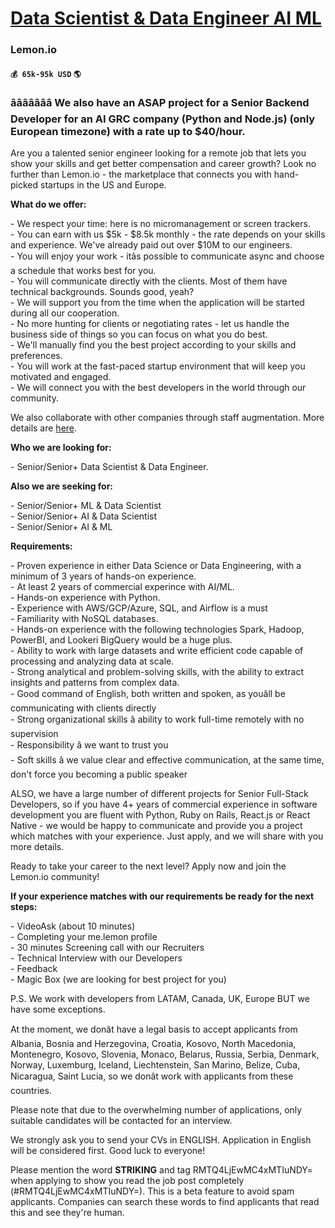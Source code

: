 # [Data Scientist & Data Engineer AI ML](https://www.remotewlb.com/apply/data-scientist-data-engineer-ai-ml)  
### Lemon.io  
#### `💰 65k-95k USD` `🌎 `  

### âââââââ **We also have an ASAP project for a Senior Backend Developer for an AI GRC company (Python and Node.js) (only European timezone) with a rate up to $40/hour.**

Are you a talented senior engineer looking for a remote job that lets you show your skills and get better compensation and career growth? Look no further than Lemon.io - the marketplace that connects you with hand-picked startups in the US and Europe.

 **What do we offer:**

\- We respect your time: here is no micromanagement or screen trackers.  
\- You can earn with us $5k - $8.5k monthly - the rate depends on your skills and experience. We've already paid out over $10M to our engineers.  
\- You will enjoy your work - itâs possible to communicate async and choose a schedule that works best for you.  
\- You will communicate directly with the clients. Most of them have technical backgrounds. Sounds good, yeah?  
\- We will support you from the time when the application will be started during all our cooperation.  
\- No more hunting for clients or negotiating rates - let us handle the business side of things so you can focus on what you do best.  
\- We'll manually find you the best project according to your skills and preferences.  
\- You will work at the fast-paced startup environment that will keep you motivated and engaged.  
\- We will connect you with the best developers in the world through our community.

We also collaborate with other companies through staff augmentation. More details are [here](https://lemon.io/partnership-with-lemonio/).

 **Who we are looking for:**

\- Senior/Senior+ Data Scientist & Data Engineer.

 **Also we are seeking for:**

\- Senior/Senior+ ML & Data Scientist  
\- Senior/Senior+ AI & Data Scientist  
\- Senior/Senior+ AI & ML

 **Requirements:**

\- Proven experience in either Data Science or Data Engineering, with a minimum of 3 years of hands-on experience.  
\- At least 2 years of commercial experince with AI/ML.  
\- Hands-on experience with Python.  
\- Experience with AWS/GCP/Azure, SQL, and Airflow is a must  
\- Familiarity with NoSQL databases.  
\- Hands-on experience with the following technologies Spark, Hadoop, PowerBI, and Lookeri BigQuery would be a huge plus.  
\- Ability to work with large datasets and write efficient code capable of processing and analyzing data at scale.  
\- Strong analytical and problem-solving skills, with the ability to extract insights and patterns from complex data.  
\- Good command of English, both written and spoken, as youâll be communicating with clients directly  
\- Strong organizational skills â ability to work full-time remotely with no supervision  
\- Responsibility â we want to trust you  
\- Soft skills â we value clear and effective communication, at the same time, don't force you becoming a public speaker

ALSO, we have a large number of different projects for Senior Full-Stack Developers, so if you have 4+ years of commercial experience in software development you are fluent with Python, Ruby on Rails, React.js or React Native - we would be happy to communicate and provide you a project which matches with your experience. Just apply, and we will share with you more details.

Ready to take your career to the next level? Apply now and join the Lemon.io community!

 **If your experience matches with our requirements be ready for the next steps:**

\- VideoAsk (about 10 minutes)  
\- Completing your me.lemon profile  
\- 30 minutes Screening call with our Recruiters  
\- Technical Interview with our Developers  
\- Feedback  
\- Magic Box (we are looking for best project for you)

P.S. We work with developers from LATAM, Canada, UK, Europe BUT we have some exceptions.

At the moment, we donât have a legal basis to accept applicants from Albania, Bosnia and Herzegovina, Croatia, Kosovo, North Macedonia, Montenegro, Kosovo, Slovenia, Monaco, Belarus, Russia, Serbia, Denmark, Norway, Luxemburg, Iceland, Liechtenstein, San Marino, Belize, Cuba, Nicaragua, Saint Lucia, so we donât work with applicants from these countries.

Please note that due to the overwhelming number of applications, only suitable candidates will be contacted for an interview.

We strongly ask you to send your CVs in ENGLISH. Application in English will be considered first. Good luck to everyone!

  
  
Please mention the word **STRIKING** and tag RMTQ4LjEwMC4xMTIuNDY= when applying to show you read the job post completely (#RMTQ4LjEwMC4xMTIuNDY=). This is a beta feature to avoid spam applicants. Companies can search these words to find applicants that read this and see they're human.

